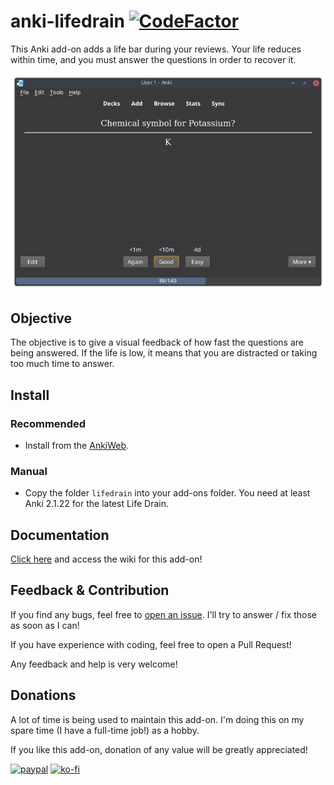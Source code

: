 # anki-lifedrain [![CodeFactor](https://www.codefactor.io/repository/github/yutsuten/anki-lifedrain/badge)](https://www.codefactor.io/repository/github/yutsuten/anki-lifedrain)
This Anki add-on adds a life bar during your reviews.
Your life reduces within time, and you must answer the questions in order to recover it.

![Review](screenshots/review_screen.png)

## Objective

The objective is to give a visual feedback of how fast the questions are being answered.
If the life is low, it means that you are distracted or taking too much time to answer.

## Install
### Recommended
- Install from the [AnkiWeb](https://ankiweb.net/shared/info/715575551).

### Manual
- Copy the folder `lifedrain` into your add-ons folder. You need at least Anki 2.1.22 for the latest Life Drain.

## Documentation
[Click here](https://github.com/Yutsuten/anki-lifedrain/wiki) and access the wiki for this add-on!

## Feedback & Contribution
If you find any bugs, feel free to [open an issue](https://github.com/Yutsuten/anki-lifedrain/issues). I'll try to answer / fix those as soon as I can!

If you have experience with coding, feel free to open a Pull Request!

Any feedback and help is very welcome!

## Donations
A lot of time is being used to maintain this add-on.
I'm doing this on my spare time (I have a full-time job!) as a hobby.

If you like this add-on, donation of any value will be greatly appreciated!

[![paypal](https://www.paypal.com/en_US/i/btn/x-click-but04.gif)](https://www.paypal.me/mateusetto)
[![ko-fi](https://www.ko-fi.com/img/githubbutton_sm.svg)](https://ko-fi.com/G2G61KF5O)
